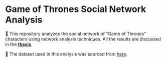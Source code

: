 # Game of Thrones Social Network Analysis

📘 This repository analyzes the social network of "Game of Thrones" characters using network analysis techniques. All the results are discussed in the [**thesis**](todo).

📌 The dataset used in this analysis was sourced from [here](https://github.com/melaniewalsh/sample-social-network-datasets).